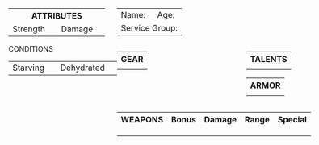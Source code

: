 <div style="display:flex;">
  <div style="flex:33%;">
    <table style="width:100%;">
        <tr>
            <th colspan="4">
                ATTRIBUTES
            </th>
        </tr>
        <tr>
            <td>
                Strength
            </td>
            <td>
            </td>
            <td>
                Damage
            </td>
            <td>
            </td>
        </tr>
    </table>
    <table style="width:100%;">
        <tr>
            <t colspan="4">
                CONDITIONS
            </th>
        </tr>
        <tr>
            <td>
                Starving
            </td>
            <td>
            </td>
            <td>
                Dehydrated
            </td>
            <td>
            </td>
        </tr>
    </table>
  </div>
  <div style="flex:67%;">
    <div style="display:flex;">
        <div style="flex:100%;">
            <table style="width:100%;">
                <tr>
                    <td>
                        Name:
                    </td>
                    <td>
                        Age:
                    </td>
                </tr>
                <tr>
                    <td colspan="2">
                        Service Group:
                    </td>
                </tr>
            </table>
        </div>
    </div>
    <div style="display:flex;">
        <div style="flex:100%;">
            <table style="width:100%;">
                <tr>
                    <th>
                        GEAR
                    </th>
                </tr>
                <tr>
                    <td>
                    </td>
                </tr>
            </table>
        </div>
        <div style="flex:50%;">
            <table style="width:100%;">
                <tr>
                    <th>
                        TALENTS
                    </th>
                </tr>
                <tr>
                    <td>
                    </td>
                </tr>
            </table>
            <table style="width:100%;">
                <tr>
                    <th>
                        ARMOR
                    </th>
                </tr>
                <tr>
                    <td>
                    </td>
                </tr>
            </table>
        </div>
    </div>
    <div style="display:flex;">
        <div style="flex:100%;">
            <table style="width:100%;">
                <tr>
                    <th>
                        WEAPONS
                    </th>
                    <th>
                        Bonus
                    </th>
                    <th>
                        Damage
                    </th>
                    <th>
                        Range
                    </th>
                    <th>
                        Special
                    </th>
                </tr>
                <tr>
                    <td>
                    </td>
                    <td>
                    </td>
                    <td>
                    </td>
                    <td>
                    </td>
                    <td>
                    </td>
                </tr>
                <tr>
                    <td>
                    </td>
                    <td>
                    </td>
                    <td>
                    </td>
                    <td>
                    </td>
                    <td>
                    </td>
                </tr>
                <tr>
                    <td>
                    </td>
                    <td>
                    </td>
                    <td>
                    </td>
                    <td>
                    </td>
                    <td>
                    </td>
                </tr>
            </table>
        </div>
    </div>
  </div>
</div>
<div style="page-break-after:always;"></div> 